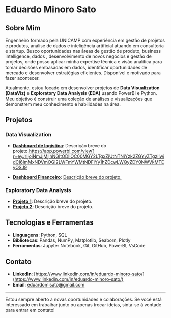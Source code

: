 # Eduardo Minoro Sato

## Sobre Mim

Engenheiro formado pela UNICAMP com experiência em gestão de projetos e produtos, análise de dados e inteligência artificial atuando em consultoria e startup. Busco oportunidades nas áreas de gestão de produto, business intelligence, dados , desenvolvimento de novos negócios e gestão de projetos, onde posso aplicar minha expertise técnica e visão analítica para tomar decisões embasadas em dados, identificar oportunidades de mercado e desenvolver estratégias eficientes. Disponível e motivado para fazer acontecer.

Atualmente, estou focado em desenvolver projetos de **Data Visualization (DataViz)** e **Exploratory Data Analysis (EDA)** usando PowerBI e Python. Meu objetivo é construir uma coleção de análises e visualizações que demonstrem meu conhecimento e habilidades na área.

## Projetos

### Data Visualization

- **[Dashboard de logística](#)**: Descrição breve do projeto.https://app.powerbi.com/view?r=eyJrIjoiNmJjMjlhNGItODllOC00MGY2LTgxZjUtNTNiYzk2ZGYyZTgzIiwidCI6ImMxNDVmOGI2LWFmYWMtNDFiYy1hZDcwLWQyZDY0NWVkMTEyOSJ9

- **[Dashboard Financeiro](#)**: [Descrição breve do projeto.](https://app.powerbi.com/view?r=eyJrIjoiOTQ0NGQwMGMtN2E1Mi00MDMzLWIyNDItZGM2NGQ2MmM2ZmI4IiwidCI6ImMxNDVmOGI2LWFmYWMtNDFiYy1hZDcwLWQyZDY0NWVkMTEyOSJ9)

### Exploratory Data Analysis

- **[Projeto 1](#)**: Descrição breve do projeto.
- **[Projeto 2](#)**: Descrição breve do projeto.

## Tecnologias e Ferramentas

- **Linguagens**: Python, SQL
- **Bibliotecas**: Pandas, NumPy, Matplotlib, Seaborn, Plotly
- **Ferramentas**: Jupyter Notebook, Git, GitHub, PowerBI, VsCode

## Contato

- **LinkedIn**: [https://www.linkedin.com/in/eduardo-minoro-sato/](https://www.linkedin.com/in/eduardo-minoro-sato/)
- **Email**: [eduardomisato@gmail.com](mailto:eduardomisato@gmail.com)

---

Estou sempre aberto a novas oportunidades e colaborações. Se você está interessado em trabalhar junto ou apenas trocar ideias, sinta-se à vontade para entrar em contato!




<!---
xsatox42/xsatox42 is a ✨ special ✨ repository because its `README.md` (this file) appears on your GitHub profile.
You can click the Preview link to take a look at your changes.
--->
